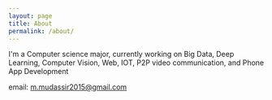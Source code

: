 ```yaml
---
layout: page
title: About
permalink: /about/
---
```

I'm a Computer science major, currently working on Big Data, Deep Learning, Computer Vision, Web, IOT, P2P video communication, and Phone App Development


email: m.mudassir2015@gmail.com
